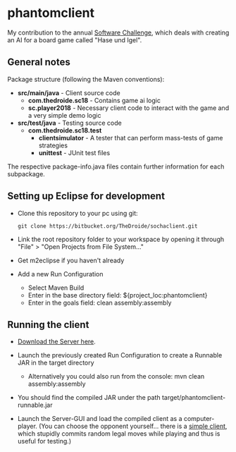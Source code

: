 # phantomclient

My contribution to the annual [Software Challenge](http://www.software-challenge.de), which
deals with creating an AI for a board game called "Hase und Igel".

## General notes

Package structure (following the Maven conventions):

* **src/main/java** - Client source code
    * **com.thedroide.sc18** - Contains game ai logic
    * **sc.player2018** - Necessary client code to interact with the game and a very simple demo logic
* **src/test/java** - Testing source code
    * **com.thedroide.sc18.test**
        * **clientsimulator** - A tester that can perform mass-tests of game strategies
        * **unittest** - JUnit test files

The respective package-info.java files contain further information for each subpackage.

## Setting up Eclipse for development

* Clone this repository to your pc using git:

      git clone https://bitbucket.org/TheDroide/sochaclient.git

* Link the root repository folder to your workspace by opening
  it through "File" > "Open Projects from File System..."
  
* Get m2eclipse if you haven't already

* Add a new Run Configuration
    * Select Maven Build
    * Enter in the base directory field: ${project_loc:phantomclient}
    * Enter in the goals field: clean assembly:assembly

## Running the client

* [Download the Server here](http://www.software-challenge.de/downloads/).
  
* Launch the previously created Run Configuration to create a Runnable JAR in the target directory
    * Alternatively you could also run from the console: mvn clean assembly:assembly
  
* You should find the compiled JAR under the path target/phantomclient-runnable.jar
  
* Launch the Server-GUI and load the compiled client as a computer-player.
  (You can choose the opponent yourself... there is a [simple client](http://www.software-challenge.de/downloads/),
  which stupidly commits random legal moves while playing and thus is useful for testing.)